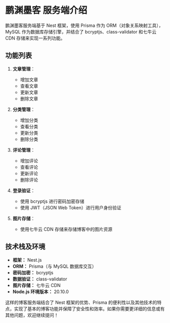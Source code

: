 # 鹏渊墨客 服务端介绍

鹏渊墨客服务端基于 Nest 框架，使用 Prisma 作为 ORM（对象关系映射工具），MySQL 作为数据库存储引擎，并结合了 bcryptjs、class-validator 和七牛云 CDN 存储来实现一系列功能。

## 功能列表
1. **文章管理**：
   - 增加文章
   - 查看文章
   - 更新文章
   - 删除文章

2. **分类管理**：
   - 增加分类
   - 查看分类
   - 更新分类
   - 删除分类

3. **评论管理**：
   - 增加评论
   - 查看评论
   - 更新评论
   - 删除评论

4. **登录验证**：
   - 使用 bcryptjs 进行密码加密存储
   - 使用 JWT（JSON Web Token）进行用户身份验证

5. **图片存储**：
   - 使用七牛云 CDN 存储来存储博客中的图片资源

## 技术栈及环境
- **框架：** Nest.js
- **ORM：** Prisma（与 MySQL 数据库交互）
- **密码加密：** bcryptjs
- **数据验证：** class-validator
- **图片存储：** 七牛云 CDN
- **Node.js 环境版本：** 20.10.0

这样的博客服务端结合了 Nest 框架的优势、Prisma 的便利性以及其他技术的特点，实现了基本的博客功能并保障了安全性和效率。如果你需要更详细的信息或有其他问题，欢迎继续提问！
